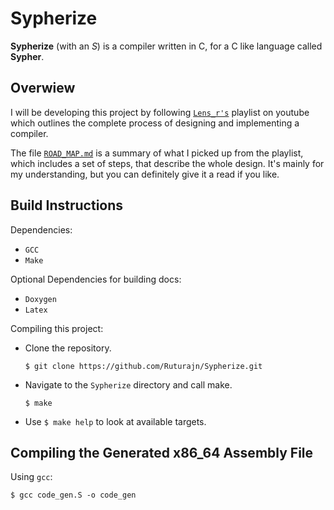 # Sypherize

**Sypherize** (with an *S*) is a compiler written in C, for a C like language
called **Sypher**.

## Overwiew

I will be developing this project by following
[`Lens_r's`](https://www.youtube.com/playlist?list=PLysa8wRFCssxGKj_RxBWr3rwmjEYlJIpa)
playlist on youtube which outlines the complete process
of designing and implementing a compiler.

The file [`ROAD_MAP.md`](https://github.com/Ruturajn/Sypherize/blob/main/ROAD_MAP.md)
is a summary of what I picked up from the playlist, which includes a set of
steps, that describe the whole design. It's mainly for my understanding, but
you can definitely give it a read if you like.


## Build Instructions

Dependencies:
- `GCC`
- `Make`

Optional Dependencies for building docs:
- `Doxygen`
- `Latex`

Compiling this project:

- Clone the repository.
  ```
  $ git clone https://github.com/Ruturajn/Sypherize.git
  ```
- Navigate to the `Sypherize` directory and call make.
  ```
  $ make
  ```
- Use `$ make help` to look at available targets.

## Compiling the Generated x86_64 Assembly File

Using `gcc`:
```
$ gcc code_gen.S -o code_gen
```
<!--
- Use an assembler and linker:
    - Assemble into an object file.
      ```
      $ as code_gen.S -o code_gen.o
      ```
    - Link into the final executable.
      ```
      $ ld code_gen.o -subsystem-console -o code_gen
      ```
-->
